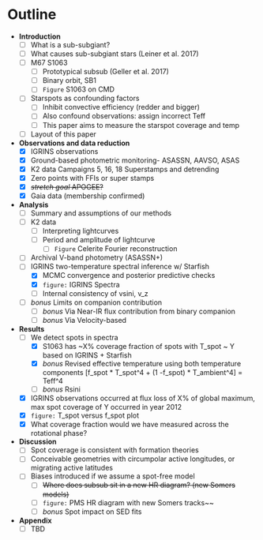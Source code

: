 # Outline

- **Introduction**
	- [ ] What is a sub-subgiant?
	- [ ] What causes sub-subgiant stars (Leiner et al. 2017)
	- [ ] M67 S1063
		- [ ] Prototypical subsub (Geller et al. 2017)
		- [ ] Binary orbit, SB1
		- [ ] `Figure` S1063 on CMD
	- [ ] Starspots as confounding factors
		- [ ] Inhibit convective efficiency (redder and bigger)
		- [ ] Also confound observations: assign incorrect Teff
		- [ ] This paper aims to measure the starspot coverage and temp
	- [ ] Layout of this paper
- **Observations and data reduction**
	- [x] IGRINS observations
	- [x] Ground-based photometric monitoring- ASASSN, AAVSO, ASAS
	- [x] K2 data Campaigns 5, 16, 18 Superstamps and detrending
	- [x] Zero points with FFIs or super stamps
	- [x] ~~*stretch goal* APOGEE?~~
	- [x] Gaia data (membership confirmed)
- **Analysis**
	- [ ] Summary and assumptions of our methods
	- [ ] K2 data
		- [ ] Interpreting lightcurves
		- [ ] Period and amplitude of lightcurve
			- [ ] `Figure` Celerite Fourier reconstruction
	- [ ] Archival V-band photometry (ASASSN+)
	- [ ] IGRINS two-temperature spectral inference w/ Starfish
		- [x] MCMC convergence and posterior predictive checks
		- [x] `figure:` IGRINS Spectra
		- [ ] Internal consistency of vsini, v_z
	- [ ] *bonus* Limits on companion contribution
		- [ ] *bonus* Via Near-IR flux contribution from binary companion
		- [ ] *bonus* Via Velocity-based
- **Results**
	- [ ] We detect spots in spectra
		- [x] S1063 has ~X% coverage fraction of spots with T_spot ~ Y based on IGRINS + Starfish
		- [x] *bonus* Revised effective temperature using both temperature components [f_spot * T_spot^4 + (1 -f_spot) * T_ambient^4] = Teff^4
		- [ ] *bonus* Rsini
	- [x] IGRINS observations occurred at flux loss of X% of global maximum, max spot coverage of Y occurred in year 2012
	- [x] `figure:` T_spot versus f_spot plot
	- [x] What coverage fraction would we have measured across the rotational phase?
- **Discussion**
	- [ ] Spot coverage is consistent with formation theories
	- [ ] Conceivable geometries with circumpolar active longitudes, or migrating active latitudes
	- [ ] Biases introduced if we assume a spot-free model
		- [ ] ~~Where does subsub sit in a new HR diagram? (new Somers models)~~
		- [ ] `figure:` PMS HR diagram with new Somers tracks~~
		- [ ] *bonus* Spot impact on SED fits
- **Appendix**
	- [ ] TBD

